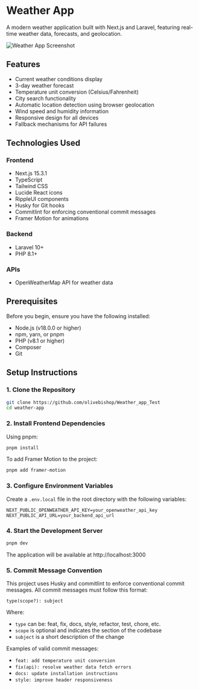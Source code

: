 # Weather App

A modern weather application built with Next.js and Laravel, featuring real-time weather data, forecasts, and geolocation.

![Weather App Screenshot](./weather.png)

## Features

- Current weather conditions display
- 3-day weather forecast
- Temperature unit conversion (Celsius/Fahrenheit)
- City search functionality
- Automatic location detection using browser geolocation
- Wind speed and humidity information
- Responsive design for all devices
- Fallback mechanisms for API failures

## Technologies Used

### Frontend
- Next.js 15.3.1
- TypeScript
- Tailwind CSS
- Lucide React icons
- RippleUI components
- Husky for Git hooks
- Commitlint for enforcing conventional commit messages
- Framer Motion for animations

### Backend
- Laravel 10+
- PHP 8.1+

### APIs
- OpenWeatherMap API for weather data

## Prerequisites

Before you begin, ensure you have the following installed:
- Node.js (v18.0.0 or higher)
- npm, yarn, or pnpm
- PHP (v8.1 or higher)
- Composer
- Git

## Setup Instructions

### 1. Clone the Repository

```bash
git clone https://github.com/olivebishop/Weather_app_Test
cd weather-app
```

### 2. Install Frontend Dependencies

Using pnpm:

```bash
pnpm install
```

To add Framer Motion to the project:

```bash
pnpm add framer-motion
```

### 3. Configure Environment Variables

Create a `.env.local` file in the root directory with the following variables:

```
NEXT_PUBLIC_OPENWEATHER_API_KEY=your_openweather_api_key
NEXT_PUBLIC_API_URL=your_backend_api_url
```

### 4. Start the Development Server

```bash
pnpm dev
```

The application will be available at http://localhost:3000

### 5. Commit Message Convention

This project uses Husky and commitlint to enforce conventional commit messages. All commit messages must follow this format:

```
type(scope?): subject
```

Where:
- `type` can be: feat, fix, docs, style, refactor, test, chore, etc.
- `scope` is optional and indicates the section of the codebase
- `subject` is a short description of the change

Examples of valid commit messages:
- `feat: add temperature unit conversion`
- `fix(api): resolve weather data fetch errors`
- `docs: update installation instructions`
- `style: improve header responsiveness`

